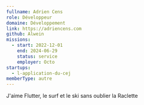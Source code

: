 ```yaml
---
fullname: Adrien Cens
role: Développeur
domaine: Développement
link: https://adriencens.com
github: Alwein
missions:
  - start: 2022-12-01
    end: 2024-06-29
    status: service
    employer: Octo
startups:
  - l-application-du-cej
memberType: autre
---
```


J'aime Flutter, le surf et le ski sans oublier la Raclette

